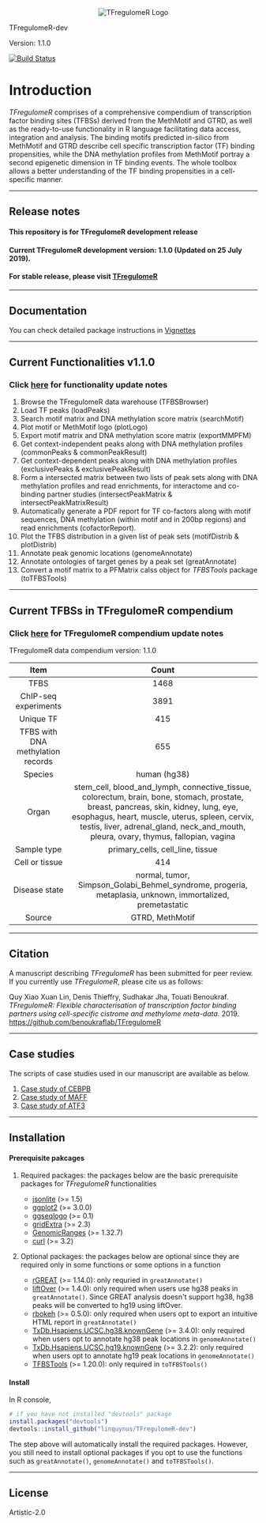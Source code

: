 <div align="center">
<a name="logo"/>
<img src="./inst/TFregulomeR_logo.png" alt="TFregulomeR Logo" ></img>
</a>
</div>



TFregulomeR-dev

Version: 1.1.0

[![Build Status](https://travis-ci.com/linquynus/TFregulomeR-dev.svg?branch=master)](https://travis-ci.com/linquynus/TFregulomeR-dev)

# Introduction
*TFregulomeR* comprises of a comprehensive compendium of transcription factor binding sites (TFBSs) derived from the MethMotif and GTRD, as well as the ready-to-use functionality in R language facilitating data access, integration and analysis. The binding motifs predicted in-silico from MethMotif and GTRD describe cell specific transcription factor (TF) binding propensities, while the DNA methylation profiles from MethMotif portray a second epigenetic dimension in TF binding events. The whole toolbox allows a better understanding of the TF binding propensities in a cell-specific manner.

-------

## Release notes

#### This repository is for TFregulomeR development release

#### Current TFregulomeR development version: 1.1.0 (Updated on 25 July 2019).

#### For stable release, please visit [TFregulomeR](https://github.com/benoukraflab/TFregulomeR)

-------

## Documentation
You can check detailed package instructions in [Vignettes](https://linquynus.github.io)

-------

## Current Functionalities v1.1.0
### Click [here](./inst/update_notes/functionality_update.md) for functionality update notes

1) Browse the TFregulomeR data warehouse (TFBSBrowser)
2) Load TF peaks (loadPeaks)
3) Search motif matrix and DNA methylation score matrix (searchMotif)
4) Plot motif or MethMotif logo (plotLogo)
5) Export motif matrix and DNA methylation score matrix (exportMMPFM)
6) Get context-independent peaks along with DNA methylation profiles (commonPeaks & commonPeakResult)
7) Get context-dependent peaks along with DNA methylation profiles (exclusivePeaks & exclusivePeakResult)
8) Form a intersected matrix between two lists of peak sets along with DNA methylation profiles and read enrichments, for interactome and co-binding partner studies (intersectPeakMatrix & intersectPeakMatrixResult)
9) Automatically generate a PDF report for TF co-factors along with motif sequences, DNA methylation (within motif and in 200bp regions) and read enrichments (cofactorReport).
10) Plot the TFBS distribution in a given list of peak sets (motifDistrib & plotDistrib)
11) Annotate peak genomic locations (genomeAnnotate)
12) Annotate ontologies of target genes by a peak set (greatAnnotate)
13) Convert a motif matrix to a PFMatrix calss object for *TFBSTools* package (toTFBSTools)

-------

## Current TFBSs in TFregulomeR compendium

 ### Click [here](./inst/update_notes/compendium_update.md) for TFregulomeR compendium update notes

TFregulomeR data compendium version: 1.1.0

| Item     | Count |
| :---------:|:------:|
| TFBS     | 1468   |
| ChIP-seq experiments    | 3891   |
| Unique TF     | 415   |
| TFBS with DNA methylation records    | 655   |
| Species     | human (hg38)  |
| Organ   | stem_cell, blood_and_lymph, connective_tissue, colorectum, brain, bone, stomach, prostate, breast, pancreas, skin, kidney, lung, eye, esophagus, heart, muscle, uterus, spleen, cervix, testis, liver, adrenal_gland, neck_and_mouth, pleura, ovary, thymus, fallopian, vagina   |
| Sample type | primary_cells, cell_line, tissue
| Cell or tissue | 414 |
| Disease state | normal, tumor, Simpson_Golabi_Behmel_syndrome, progeria, metaplasia, unknown, immortalized, premetastatic|
| Source | GTRD, MethMotif | 

-------

## Citation

A manuscript describing *TFregulomeR* has been submitted for peer review. If you currently use *TFregulomeR*, please cite us as follows:


Quy Xiao Xuan Lin, Denis Thieffry, Sudhakar Jha, Touati Benoukraf.  _TFregulomeR: Flexible characterisation of transcription factor binding partners using cell-specific cistrome and methylome meta-data._ 2019. https://github.com/benoukraflab/TFregulomeR

-------

## Case studies

The scripts of case studies used in our manuscript are available as below.

1. [Case study of CEBPB](./inst/case_study/case_study_of_CEBPB.R)
2. [Case study of MAFF](./inst/case_study/case_study_of_MAFF.R)
3. [Case study of ATF3](./inst/case_study/case_study_of_ATF3.R)

-------


## Installation

#### Prerequisite pakcages

1) Required packages: the packages below are the basic prerequisite packages for *TFregulomeR* functionalities

    - [jsonlite](https://cran.r-project.org/web/packages/jsonlite/index.html) (>= 1.5)
    - [ggplot2](https://cran.r-project.org/web/packages/ggplot2/index.html) (>= 3.0.0)
    - [ggseqlogo](https://cran.r-project.org/web/packages/ggseqlogo/index.html) (>= 0.1)
    - [gridExtra](https://cran.r-project.org/web/packages/gridExtra/index.html) (>= 2.3)
    - [GenomicRanges](https://bioconductor.org/packages/release/bioc/html/GenomicRanges.html) (>= 1.32.7)
    - [curl](https://cran.r-project.org/web/packages/curl/index.html) (>= 3.2)

2) Optional packages: the packages below are optional since they are required only in some functions or some options in a function

    - [rGREAT](https://bioconductor.org/packages/release/bioc/html/rGREAT.html) (>= 1.14.0): only requried in `greatAnnotate()`
    - [liftOver](https://bioconductor.org/packages/release/workflows/html/liftOver.html) (>= 1.4.0): only required when users use hg38 peaks in `greatAnnotate()`. Since GREAT analysis doesn't support hg38, hg38 peaks will be converted to hg19 using liftOver.
    - [rbokeh](https://cran.r-project.org/web/packages/rbokeh/index.html) (>= 0.5.0): only required when users opt to export an intuitive HTML report in `greatAnnotate()`
    - [TxDb.Hsapiens.UCSC.hg38.knownGene](https://bioconductor.org/packages/release/data/annotation/html/TxDb.Hsapiens.UCSC.hg38.knownGene.html) (>= 3.4.0): only required when users opt to annotate hg38 peak locations in `genomeAnnotate()`
    - [TxDb.Hsapiens.UCSC.hg19.knownGene](https://bioconductor.org/packages/release/data/annotation/html/TxDb.Hsapiens.UCSC.hg19.knownGene.html) (>= 3.2.2): only required when users opt to annotate hg19 peak locations in `genomeAnnotate()`
    - [TFBSTools](http://bioconductor.org/packages/release/bioc/html/TFBSTools.html) (>= 1.20.0): only required in `toTFBSTools()`

#### Install

In R console,

```r
# if you have not installed "devtools" package
install.packages("devtools")
devtools::install_github("linquynus/TFregulomeR-dev")
```
The step above will automatically install the required packages. However, you still need to install optional packages if you opt to use the functions such as `greatAnnotate()`, `genomeAnnotate()` and `toTFBSTools()`.

-------

## License

Artistic-2.0